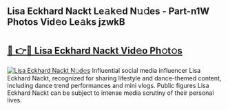## Lisa Eckhard Nackt Le𝚊k𝚎d N𝚞𝚍es - Part-n1W Photos Vid𝚎o Le𝚊ks jzwkB

# <h2><a href="http://fb1tpz8.evod.top/?m=Lisa+Eckhard+Nackt">🔗 👉🔴 Lisa Eckhard Nackt Vid𝚎o Ph𝚘t𝚘s</a></h2>

[![Lisa Eckhard Nackt N𝚞d𝚎s](https://i.imgur.com/8V9OHl7.gif)](http://fb1tpz8.evod.top/?m=Lisa+Eckhard+Nackt)
Influential social media influencer Lisa Eckhard Nackt, recognized for sharing lifestyle and dance-themed content, including dance trend performances and mini vlogs. Public figures Lisa Eckhard Nackt can be subject to intense media scrutiny of their personal lives. 

